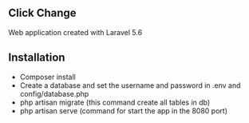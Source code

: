 ## Click Change 

Web application created with Laravel 5.6 


## Installation

- Composer install
- Create a database and set the username and password in .env and config/database.php
- php artisan migrate (this command create all tables in db)
- php artisan serve (command for start the app in the 8080 port)

